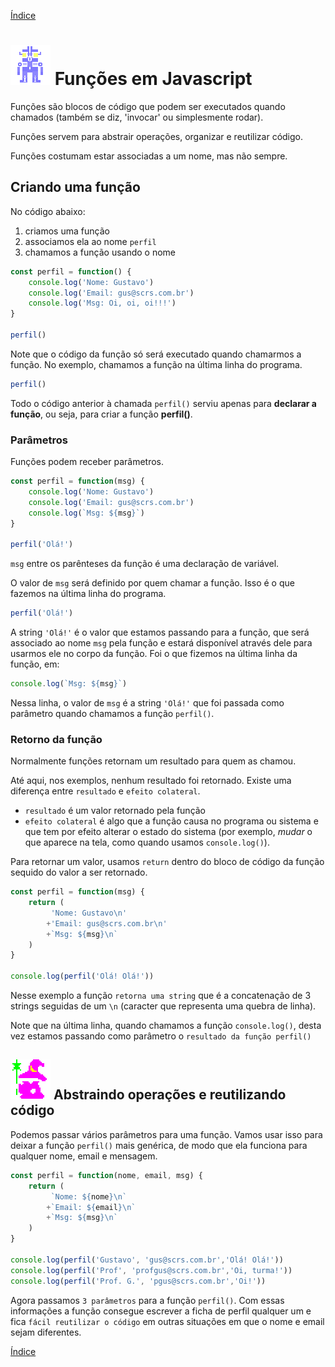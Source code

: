 [Índice](README.md)

# ![Robô](img/robof-64px.png) Funções em Javascript

Funções são blocos de código que podem ser executados quando chamados (também se diz, 'invocar' ou simplesmente rodar).

Funções servem para abstrair operações, organizar e reutilizar código.

Funções costumam estar associadas a um nome, mas não sempre.


## Criando uma função

No código abaixo:

1. criamos uma função
2. associamos ela ao nome `perfil`
3. chamamos a função usando o nome

```js
const perfil = function() {
    console.log('Nome: Gustavo')
    console.log('Email: gus@scrs.com.br')    
    console.log('Msg: Oi, oi, oi!!!')
}

perfil()

```

Note que o código da função só será executado quando chamarmos a função. No exemplo, chamamos a função na última linha do programa.

```js
perfil()
```

Todo o código anterior à chamada `perfil()` serviu apenas para **declarar a função**, ou seja, para criar a função **perfil()**.


### Parâmetros
Funções podem receber parâmetros.

```js
const perfil = function(msg) {
    console.log('Nome: Gustavo')
    console.log('Email: gus@scrs.com.br')    
    console.log(`Msg: ${msg}`)
}

perfil('Olá!')

```

`msg` entre os parênteses da função é uma declaração de variável.

O valor de `msg` será definido por quem chamar a função. Isso é o que fazemos na última linha do programa.

```js
perfil('Olá!')
```

A string `'Olá!'` é o valor que estamos passando para a função, que será associado ao nome `msg` pela função e estará disponível através dele para usarmos ele no corpo da função. Foi o que fizemos na última linha da função, em: 

```js
console.log(`Msg: ${msg}`)
```

Nessa linha, o valor de `msg` é a string `'Olá!'` que foi passada como parâmetro quando chamamos a função `perfil()`.

### Retorno da função

Normalmente funções retornam um resultado para quem as chamou. 

Até aqui, nos exemplos, nenhum resultado foi retornado. Existe uma diferença entre `resultado` e `efeito colateral`. 

- `resultado` é um valor retornado pela função
- `efeito colateral` é algo que a função causa no programa ou sistema e que tem por efeito alterar o estado do sistema (por exemplo, *mudar* o que aparece na tela, como quando usamos `console.log()`).

Para retornar um valor, usamos `return` dentro do bloco de código da função sequido do valor a ser retornado.

```js
const perfil = function(msg) {
    return (
         'Nome: Gustavo\n'
        +'Email: gus@scrs.com.br\n'
        +`Msg: ${msg}\n`
    )
}

console.log(perfil('Olá! Olá!'))
```

Nesse exemplo a função `retorna uma string` que é a concatenação de 3 strings seguidas de um `\n` (caracter que representa uma quebra de linha).

Note que na última linha, quando chamamos a função `console.log()`, desta vez estamos passando como parâmetro o `resultado da função perfil()`

## ![Mago](img/mago-64px.png) Abstraindo operações e reutilizando código

Podemos passar vários parâmetros para uma função. Vamos usar isso para deixar a função `perfil()` mais genérica, de modo que ela funciona para qualquer nome, email e mensagem.

```js
const perfil = function(nome, email, msg) {
    return (
         `Nome: ${nome}\n`
        +`Email: ${email}\n`
        +`Msg: ${msg}\n`
    )
}

console.log(perfil('Gustavo', 'gus@scrs.com.br','Olá! Olá!'))
console.log(perfil('Prof', 'profgus@scrs.com.br','Oi, turma!'))
console.log(perfil('Prof. G.', 'pgus@scrs.com.br','Oi!'))
```

Agora passamos `3 parâmetros` para a função `perfil()`. Com essas informações a função consegue escrever a ficha de perfil qualquer um e fica `fácil reutilizar o código` em outras situações em que o nome e email sejam diferentes. 

[Índice](README.md)